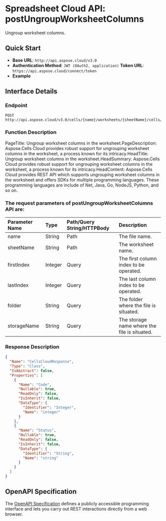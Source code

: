 # **Spreadsheet Cloud API: postUngroupWorksheetColumns**

Ungroup worksheet columns. 


## **Quick Start**

- **Base URL**: `http://api.aspose.cloud/v3.0`
- **Authentication Method**: `JWT (OAuth2, application)`  **Token URL**: `https://api.aspose.cloud/connect/token`
- **Example** 

## **Interface Details**

### **Endpoint** 

```
POST http://api.aspose.cloud/v3.0/cells/{name}/worksheets/{sheetName}/cells/columns/ungroup
```
### **Function Description**
PageTitle: Ungroup worksheet columns in the worksheet.PageDescription: Aspose.Cells Cloud provides robust support for ungrouping worksheet columns in the worksheet, a process known for its intricacy.HeadTitle: Ungroup worksheet columns in the worksheet.HeadSummary: Aspose.Cells Cloud provides robust support for ungrouping worksheet columns in the worksheet, a process known for its intricacy.HeadContent: Aspose.Cells Cloud provides REST API which supports ungrouping worksheet columns in the worksheet and offers SDKs for multiple programming languages. These programming languages are include of Net, Java, Go, NodeJS, Python, and so on.

### The request parameters of **postUngroupWorksheetColumns** API are: 

| Parameter Name | Type | Path/Query String/HTTPBody | Description | 
| :- | :- | :- |:- | 
|name|String|Path|The file name.|
|sheetName|String|Path|The worksheet name.|
|firstIndex|Integer|Query|The first column index to be operated.|
|lastIndex|Integer|Query|The last column index to be operated.|
|folder|String|Query|The folder where the file is situated.|
|storageName|String|Query|The storage name where the file is situated.|

### **Response Description**
```json
{
  "Name": "CellsCloudResponse",
  "Type": "Class",
  "IsAbstract": false,
  "Properties": [
    {
      "Name": "Code",
      "Nullable": true,
      "ReadOnly": false,
      "IsInherit": false,
      "DataType": {
        "Identifier": "Integer",
        "Name": "integer"
      }
    },
    {
      "Name": "Status",
      "Nullable": true,
      "ReadOnly": false,
      "IsInherit": false,
      "DataType": {
        "Identifier": "String",
        "Name": "string"
      }
    }
  ]
}
```


## OpenAPI Specification

The [OpenAPI Specification](https://reference.aspose.cloud/cells/#/CellsController/PostUngroupWorksheetColumns) defines a publicly accessible programming interface and lets you carry out REST interactions directly from a web browser.

